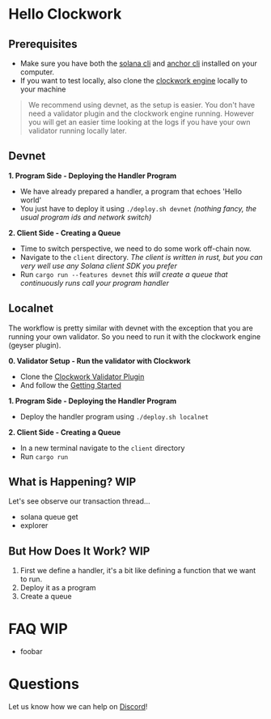 # **Hello Clockwork**

## Prerequisites
- Make sure you have both the [solana cli](https://docs.solana.com/cli/install-solana-cli-tools) and [anchor cli](https://project-serum.github.io/anchor/getting-started/installation.html#build-from-source-for-other-operating-systems) installed on your computer.
- If you want to test locally, also clone the [clockwork engine](https://github.com/clockwork-xyz/clockwork/) locally to your machine 

> We recommend using devnet, as the setup is easier. You don't have need a validator plugin and the clockwork engine running. However you will get an easier time looking at the logs if you have your own validator running locally later.

## Devnet
**1. Program Side - Deploying the Handler Program**
- We have already prepared a handler, a program that echoes 'Hello world'
- You just have to deploy it using `./deploy.sh devnet` _(nothing fancy, the usual program ids and network switch)_

**2. Client Side - Creating a Queue**
- Time to switch perspective, we need to do some work off-chain now.
- Navigate to the `client` directory. _The client is written in rust, but you can very well use any Solana client SDK you prefer_
- Run `cargo run --features devnet` _this will create a queue that continuously runs call your program handler_

## Localnet

The workflow is pretty similar with devnet with the exception that you are running your own validator. So you need to run it with the clockwork engine (geyser plugin).

**0. Validator Setup - Run the validator with Clockwork**
- Clone the [Clockwork Validator Plugin](https://github.com/clockwork-xyz/clockwork/#getting-started)
- And follow the [Getting Started](https://github.com/clockwork-xyz/clockwork/#getting-started)

**1. Program Side - Deploying the Handler Program**
- Deploy the handler program using `./deploy.sh localnet`

**2. Client Side - Creating a Queue**
- In a new terminal navigate to the `client` directory
- Run `cargo run`

## What is Happening? WIP
Let's see observe our transaction thread...
- solana queue get
- explorer

## But How Does It Work? WIP
1. First we define a handler, it's a bit like defining a function that we want to run.
2. Deploy it as a program
3. Create a queue 


# FAQ WIP
- foobar

# Questions
Let us know how we can help on [Discord](https://discord.gg/epHsTsnUre)!
